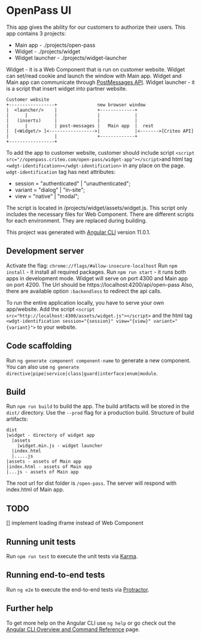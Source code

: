# OpenPass UI

This app gives the ability for our customers to authorize their users.
This app contains 3 projects:

- Main app - ./projects/open-pass
- Widget - ./projects/widget
- Widget launcher - ./projects/widget-launcher

Widget - it is a Web Component that is run on customer website. Widget can set/read cookie and launch the window with Main app.
Widget and Main app can communicate through [PostMessages API](https://developer.mozilla.org/en-US/docs/Web/API/Window/postMessage).
Widget launcher - it is a script that insert widget into partner website.

```
Customer website
+-----------------+               new browser window
|  <launcher/>    |               +-------------+
|      |          |               |             |
|   (inserts)     |               |             |
|      |          | post-messages |   Main app  |  rest
|  [<Widget/> ]<----------------->|             |<------->[Criteo API]
|                 |               +-------------+
+-----------------+
```

To add the app to customer website, customer should include script
`<script src="//openpass.criteo.com/open-pass/widget-app"></script>`and html tag
`<wdgt-identification></wdgt-identification>` in any place on the page.
`wdgt-identification` tag has next attributes:

- session = "authenticated" | "unauthenticated";
- variant = "dialog" | "in-site";
- view = "native" | "modal";

The script is located in /projects/widget/assets/widget.js. This script only includes the necessary files for Web Component.
There are different scripts for each environment. They are replaced during building.

This project was generated with [Angular CLI](https://github.com/angular/angular-cli) version 11.0.1.

## Development server

Activate the flag: `chrome://flags/#allow-insecure-localhost`
Run `npm install` - it install all required packages.
Run `npm run start` - it runs both apps in development mode. Widget will serve on port 4300 and Main app on port 4200.
The Url should be https://localhost:4200/api/open-pass
Also, there are available option `:backendless` to redirect the api calls.

To run the entire application locally, you have to serve your own app/website. Add the script `<script src="http://localhost:4300/assets/widget.js"></script>`
and the html tag `<wdgt-identification session="{session}" view="{view}" variant="{variant}">` to your website.

## Code scaffolding

Run `ng generate component component-name` to generate a new component. You can also use `ng generate directive|pipe|service|class|guard|interface|enum|module`.

## Build

Run `npm run build` to build the app. The build artifacts will be stored in the `dist/` directory. Use the `--prod` flag for a production build.
Structure of build artifacts:

```
dist
|widget - directory of widget app
  |assets
    |widget.min.js - widget launcher
  |index.html
  |.....js
|assets - assets of Main app
|index.html - assets of Main app
|...js - assets of Main app
```

The root url for dist folder is `/open-pass`. The server will respond with index.html of Main app.

## TODO

[] implement loading iframe instead of Web Component

## Running unit tests

Run `npm run test` to execute the unit tests via [Karma](https://karma-runner.github.io).

## Running end-to-end tests

Run `ng e2e` to execute the end-to-end tests via [Protractor](http://www.protractortest.org/).

## Further help

To get more help on the Angular CLI use `ng help` or go check out the [Angular CLI Overview and Command Reference](https://angular.io/cli) page.
